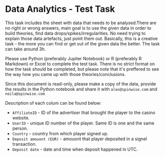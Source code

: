 # Data Analytics - Test Task

This task includes the sheet with data that needs to be analysed.There are no right or wrong answers, main goal is to use the given data in order to build theories, find data drops/spikes/irregularities. No need trying to explain those data artefacts, just point them out. Basically, this is a creative task - the more you can find or get out of the given data the better. The task can take around 3h.

Please use Python (preferably Jupiter Notebook) or R (preferably R Markdown) or Excel to complete the test task. There is no strict format on how the task should be completed, but please note that it's preffered to see the way how you came up with those theories/conclusions.

Since this document is read-only, please make a copy of the data, provide the results in the Python notebook and share it with `alex@spinwise.com` and `neila@spinwise.com`

Description of each colum can be found below:

- `AffiliateID` - ID of the advertiser that brought the player to the casino website.
- `UserID` - unique ID number of the player. Same ID is one and the same person.
- `Country` - country from which player signed up.
- `Deposit amouont (EUR)` - amouont that player deposited in a signel transaction.
- `Deposit date` - date and time when deposit happened in UTC.
